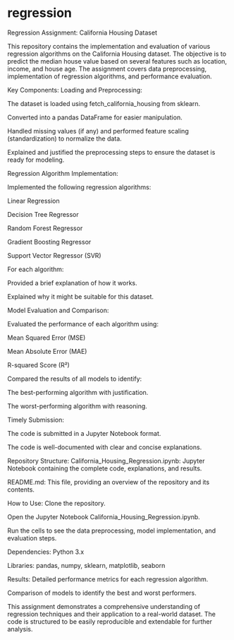 # regression
Regression Assignment: California Housing Dataset

This repository contains the implementation and evaluation of various regression algorithms on the California Housing dataset. The objective is to predict the median house value based on several features such as location, income, and house age. The assignment covers data preprocessing, implementation of regression algorithms, and performance evaluation.

Key Components:
Loading and Preprocessing:

The dataset is loaded using fetch_california_housing from sklearn.

Converted into a pandas DataFrame for easier manipulation.

Handled missing values (if any) and performed feature scaling (standardization) to normalize the data.

Explained and justified the preprocessing steps to ensure the dataset is ready for modeling.

Regression Algorithm Implementation:

Implemented the following regression algorithms:

Linear Regression

Decision Tree Regressor

Random Forest Regressor

Gradient Boosting Regressor

Support Vector Regressor (SVR)

For each algorithm:

Provided a brief explanation of how it works.

Explained why it might be suitable for this dataset.

Model Evaluation and Comparison:

Evaluated the performance of each algorithm using:

Mean Squared Error (MSE)

Mean Absolute Error (MAE)

R-squared Score (R²)

Compared the results of all models to identify:

The best-performing algorithm with justification.

The worst-performing algorithm with reasoning.

Timely Submission:

The code is submitted in a Jupyter Notebook format.

The code is well-documented with clear and concise explanations.

Repository Structure:
California_Housing_Regression.ipynb: Jupyter Notebook containing the complete code, explanations, and results.

README.md: This file, providing an overview of the repository and its contents.

How to Use:
Clone the repository.

Open the Jupyter Notebook California_Housing_Regression.ipynb.

Run the cells to see the data preprocessing, model implementation, and evaluation steps.

Dependencies:
Python 3.x

Libraries: pandas, numpy, sklearn, matplotlib, seaborn

Results:
Detailed performance metrics for each regression algorithm.

Comparison of models to identify the best and worst performers.

This assignment demonstrates a comprehensive understanding of regression techniques and their application to a real-world dataset. The code is structured to be easily reproducible and extendable for further analysis.



